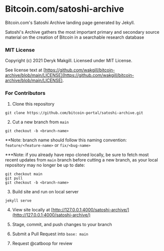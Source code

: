 # Bitcoin.com/satoshi-archive

Bitcoin.com's Satoshi Archive landing page generated by Jekyll.

Satoshi's Archive gathers the most important primary and secondary source material on the creation of Bitcoin in a searchable research database

### MIT License

Copyright (c) 2021 Deryk Makgill. Licensed under MIT License. 

See license text at [https://github.com/wakgill/bitcoin-archive/blob/main/LICENSE](https://github.com/wakgill/bitcoin-archive/blob/main/LICENSE).

### For Contributors
1. Clone this repository
```
git clone https://github.com/bitcoin-portal/satoshi-archive.git
```

2. Cut a new branch from `main`
```
git checkout -b <branch-name>
```
**Note: branch name should follow this naming convention: `feature/<feature-name>` or `fix/<bug-name>`

***Note: if you already have repo cloned locally, be sure to fetch most recent updates from `main` branch before cutting a new branch, as your local repository  may no longer be up to date:
```
git checkout main
git pull
git checkout -b <branch-name>
```

3. Build site and run on local server
```
jekyll serve
```

4. View site locally at [http://127.0.0.1:4000/satoshi-archive/](http://127.0.0.1:4000/satoshi-archive/)

5. Stage, commit, and push changes to your branch

6. Submit a Pull Request into `base: main`

7. Request @catboop for review